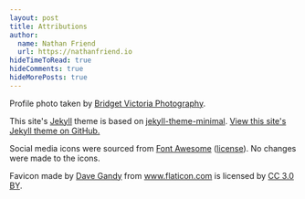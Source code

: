 ```yaml
---
layout: post
title: Attributions
author:
  name: Nathan Friend
  url: https://nathanfriend.io
hideTimeToRead: true
hideComments: true
hideMorePosts: true
---
```


<p>
  Profile photo taken by <a href="https://www.bridgetvictoria.ca/">Bridget Victoria Photography</a>.
</p>

<p>
  This site's
  <a href="https://jekyllrb.com/">Jekyll</a>
  theme is based on
  <a href="https://github.com/pages-themes/minimal">jekyll-theme-minimal</a>.
  <a href="https://github.com/nfriend/website-3.0">View this site's Jekyll theme on GitHub.</a>
</p>

<p>
  Social media icons were sourced from
  <a href="https://fontawesome.com/">Font Awesome</a>
  (<a href="https://fontawesome.com/license">license</a>).
  No changes were made to the icons.
</p>

<p>
  <div>
    Favicon made by <a href="https://www.flaticon.com/authors/dave-gandy" title="Dave Gandy">Dave Gandy</a> 
    from <a href="https://www.flaticon.com/" title="Flaticon">www.flaticon.com</a> 
    is licensed by <a href="http://creativecommons.org/licenses/by/3.0/" title="Creative Commons BY 3.0" target="_blank">CC 3.0 BY</a>.
  </div>
</p>
